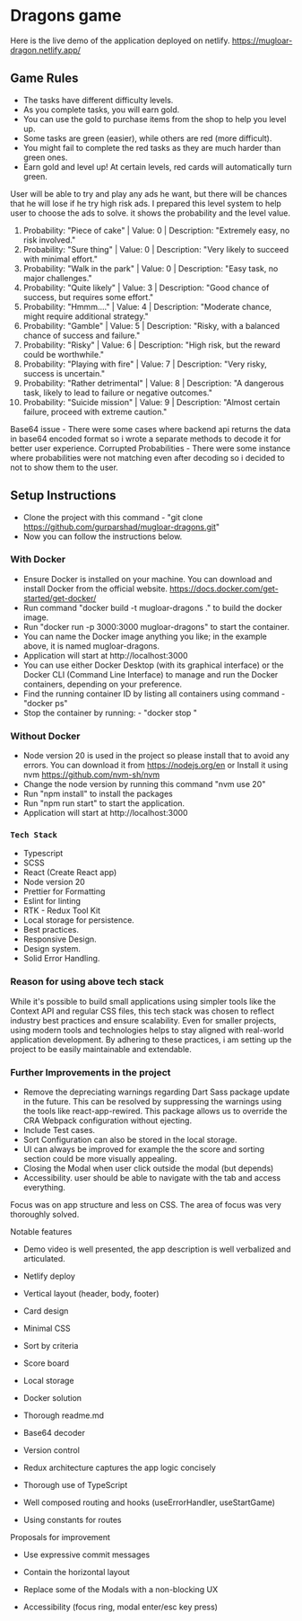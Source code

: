 # Dragons game

Here is the live demo of the application deployed on netlify.
https://mugloar-dragon.netlify.app/

## Game Rules

- The tasks have different difficulty levels.
- As you complete tasks, you will earn gold.
- You can use the gold to purchase items from the shop to help you level up.
- Some tasks are green (easier), while others are red (more difficult).
- You might fail to complete the red tasks as they are much harder than green ones.
- Earn gold and level up! At certain levels, red cards will automatically turn green.

User will be able to try and play any ads he want, but there will be chances that he will lose if he try high risk ads. I prepared this level system to help user to choose the ads to solve. it shows the probability and the level value.

1. Probability: "Piece of cake" | Value: 0 | Description: "Extremely easy, no risk involved."
2. Probability: "Sure thing" | Value: 0 | Description: "Very likely to succeed with minimal effort."
3. Probability: "Walk in the park" | Value: 0 | Description: "Easy task, no major challenges."
4. Probability: "Quite likely" | Value: 3 | Description: "Good chance of success, but requires some effort."
5. Probability: "Hmmm...." | Value: 4 | Description: "Moderate chance, might require additional strategy."
6. Probability: "Gamble" | Value: 5 | Description: "Risky, with a balanced chance of success and failure."
7. Probability: "Risky" | Value: 6 | Description: "High risk, but the reward could be worthwhile."
8. Probability: "Playing with fire" | Value: 7 | Description: "Very risky, success is uncertain."
9. Probability: "Rather detrimental" | Value: 8 | Description: "A dangerous task, likely to lead to failure or negative outcomes."
10. Probability: "Suicide mission" | Value: 9 | Description: "Almost certain failure, proceed with extreme caution."

Base64 issue - There were some cases where backend api returns the data in base64 encoded format so i wrote a separate methods to decode it for better user experience.
Corrupted Probabilities - There were some instance where probabilities were not matching even after decoding so i decided to not to show them to the user.

## Setup Instructions

- Clone the project with this command - "git clone https://github.com/gurparshad/mugloar-dragons.git"
- Now you can follow the instructions below.

### With Docker

- Ensure Docker is installed on your machine. You can download and install Docker from the official website. https://docs.docker.com/get-started/get-docker/
- Run command "docker build -t mugloar-dragons ." to build the docker image.
- Run "docker run -p 3000:3000 mugloar-dragons" to start the container.
- You can name the Docker image anything you like; in the example above, it is named mugloar-dragons.
- Application will start at http://localhost:3000
- You can use either Docker Desktop (with its graphical interface) or the Docker CLI (Command Line Interface) to manage and run the Docker containers, depending on your preference.
- Find the running container ID by listing all containers using command - "docker ps"
- Stop the container by running: - "docker stop <container-id>"

### Without Docker

- Node version 20 is used in the project so please install that to avoid any errors. You can download it from https://nodejs.org/en or Install it using nvm https://github.com/nvm-sh/nvm
- Change the node version by running this command "nvm use 20"
- Run "npm install" to install the packages
- Run "npm run start" to start the application.
- Application will start at http://localhost:3000

### `Tech Stack`

- Typescript
- SCSS
- React (Create React app)
- Node version 20
- Prettier for Formatting
- Eslint for linting
- RTK - Redux Tool Kit
- Local storage for persistence.
- Best practices.
- Responsive Design.
- Design system.
- Solid Error Handling.

### Reason for using above tech stack

While it's possible to build small applications using simpler tools like the Context API and regular CSS files, this tech stack was chosen to reflect industry best practices and ensure scalability. Even for smaller projects, using modern tools and technologies helps to stay aligned with real-world application development. By adhering to these practices, i am setting up the project to be easily maintainable and extendable.

### Further Improvements in the project

- Remove the depreciating warnings regarding Dart Sass package update in the future. This can be resolved by suppressing the warnings using the tools like react-app-rewired. This package allows us to override the CRA Webpack configuration without ejecting.
- Include Test cases.
- Sort Configuration can also be stored in the local storage.
- UI can always be improved for example the the score and sorting section could be more visually appealing.
- Closing the Modal when user click outside the modal (but depends)
- Accessibility. user should be able to navigate with the tab and access everything.

Focus was on app structure and less on CSS. The area of focus was very thoroughly solved.

Notable features

- Demo video is well presented, the app description is well verbalized and articulated.

- Netlify deploy

- Vertical layout (header, body, footer)

- Card design

- Minimal CSS

- Sort by criteria

- Score board

- Local storage

- Docker solution

- Thorough readme.md

- Base64 decoder

- Version control

- Redux architecture captures the app logic concisely

- Thorough use of TypeScript

- Well composed routing and hooks (useErrorHandler, useStartGame)

- Using constants for routes

Proposals for improvement

- Use expressive commit messages

- Contain the horizontal layout

- Replace some of the Modals with a non-blocking UX

- Accessibility (focus ring, modal enter/esc key press)
